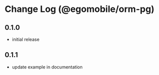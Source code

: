 # Change Log (@egomobile/orm-pg)

## 0.1.0

- initial release

## 0.1.1

- update example in documentation
